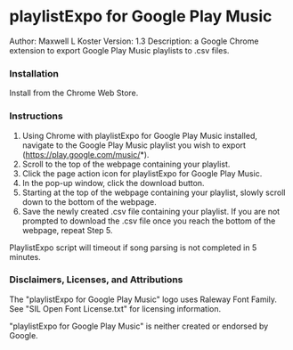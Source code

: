 # playlistExpo for Google Play Music
Author: Maxwell L Koster
Version: 1.3
Description: a Google Chrome extension to export Google Play Music playlists to .csv files.

### Installation
Install from the Chrome Web Store.

### Instructions
1. Using Chrome with playlistExpo for Google Play Music installed, navigate to the Google Play Music playlist you wish to export (https://play.google.com/music/*).
2. Scroll to the top of the webpage containing your playlist.
3. Click the page action icon for playlistExpo for Google Play Music.
4. In the pop-up window, click the download button.
5. Starting at the top of the webpage containing your playlist, slowly scroll down to the bottom of the webpage.
6. Save the newly created .csv file containing your playlist. If you are not prompted to download the .csv file once you reach the bottom of the webpage, repeat Step 5.

PlaylistExpo script will timeout if song parsing is not completed in 5 minutes.

### Disclaimers, Licenses, and Attributions
The "playlistExpo for Google Play Music" logo uses Raleway Font Family. See "SIL Open Font License.txt" for licensing information.

"playlistExpo for Google Play Music" is neither created or endorsed by Google.
